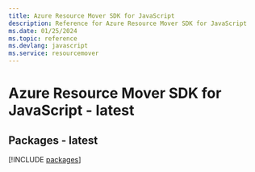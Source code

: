 ```yaml
---
title: Azure Resource Mover SDK for JavaScript
description: Reference for Azure Resource Mover SDK for JavaScript
ms.date: 01/25/2024
ms.topic: reference
ms.devlang: javascript
ms.service: resourcemover
---
```

# Azure Resource Mover SDK for JavaScript - latest
## Packages - latest
[!INCLUDE [packages](resource-mover-index.md)]